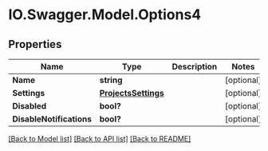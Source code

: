 # IO.Swagger.Model.Options4
## Properties

Name | Type | Description | Notes
------------ | ------------- | ------------- | -------------
**Name** | **string** |  | [optional] 
**Settings** | [**ProjectsSettings**](ProjectsSettings.md) |  | [optional] 
**Disabled** | **bool?** |  | [optional] 
**DisableNotifications** | **bool?** |  | [optional] 

[[Back to Model list]](../README.md#documentation-for-models) [[Back to API list]](../README.md#documentation-for-api-endpoints) [[Back to README]](../README.md)


